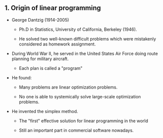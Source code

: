 ## 1. Origin of linear programming

- George Dantzig (1914-2005)

    - Ph.D in Statistics, University of California, Berkeley (1946).

    - He solved two well-known difficult problems which were mistakenly considered as homework assignment.

- During World War II, he served in the United States Air Force doing route planning for military aircraft.

    - Each plan is called a "program"

- He found:

    - Many problems are linear optimization problems.

    - No one is able to systemically solve large-scale optimization problems.

- He  invented the simplex method.

    - The "first" effective solution for linear programming in the world

    - Still an important part in commercial software nowadays.
    